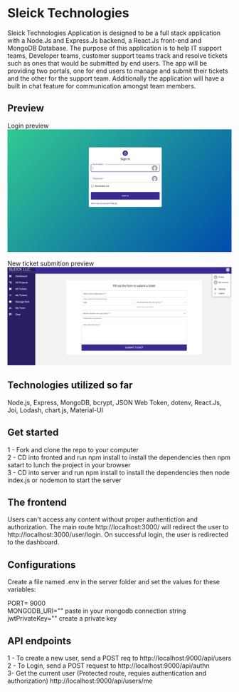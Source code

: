 # Sleick Technologies

Sleick Technologies Application is designed to be a full stack application with a Node.Js and Express.Js backend, a React.Js front-end and MongoDB Database. The purpose of this application is to help IT support teams, Developer teams, customer support teams track and resolve tickets such as ones that would be submitted by end users. The app will be providing two portals, one for end users to manage and submit their tickets and the other for the support team. Additionally the application will have a built in chat feature for communication amongst team members.

## Preview

Login preview
![Alt login view](./frontend/public/preview/login.png)

New ticket submition preview
![Alt login view](./frontend/public/preview/new-ticket.png)

## Technologies utilized so far

Node.js, Express, MongoDB, bcrypt, JSON Web Token, dotenv, React.Js, Joi, Lodash, chart.js, Material-UI

## Get started

1 - Fork and clone the repo to your computer  
2 - CD into fronted and run npm install to install the dependencies then npm satart to lunch the project in your browser  
3 - CD into server and run npm install to install the dependencies then node index.js or nodemon to start the server

## The frontend

Users can't access any content without proper authentiction and authorization.
The main route http://localhost:3000/ will redirect the user to http://localhost:3000/user/login. On successful login, the user is redirected to the dashboard.

## Configurations

Create a file named .env in the server folder and set the values for these variables:

PORT= 9000  
MONGODB_URI="" paste in your mongodb connection string  
jwtPrivateKey="" create a private key

## API endpoints

1 - To create a new user, send a POST req to http://localhost:9000/api/users  
2 - To Login, send a POST request to http://localhost:9000/api/authn  
3- Get the current user (Protected route, requies authentication and authorization) http://localhost:9000/api/users/me
